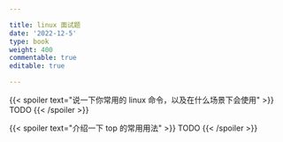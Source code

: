 ```yaml
---

title: linux 面试题
date: '2022-12-5'
type: book
weight: 400
commentable: true
editable: true

---
```


{{< spoiler text="说一下你常用的 linux 命令，以及在什么场景下会使用" >}}
TODO
{{< /spoiler >}}

{{< spoiler text="介绍一下 top 的常用用法" >}}
TODO
{{< /spoiler >}}